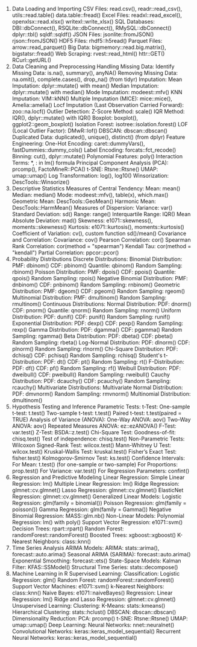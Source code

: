1. Data Loading and Importing
CSV Files:
read.csv(), readr::read_csv(), utils::read.table()
data.table::fread()
Excel Files:
readxl::read_excel(), openxlsx::read.xlsx()
writexl::write_xlsx()
SQL Databases:
DBI::dbConnect(), RSQLite::dbConnect(), RMySQL::dbConnect()
dplyr::tbl()
sqldf::sqldf()
JSON Files:
jsonlite::fromJSON()
rjson::fromJSON()
HDF5 Files: rhdf5::h5read()
Parquet Files:
arrow::read_parquet()
Big Data:
bigmemory::read.big.matrix(), bigstatsr::fread()
Web Scraping:
rvest::read_html()
httr::GET()
RCurl::getURL()
2. Data Cleaning and Preprocessing
Handling Missing Data:
Identify Missing Data: is.na(), summary(), anyNA()
Removing Missing Data: na.omit(), complete.cases(), drop_na() (from tidyr)
Imputation:
Mean Imputation: dplyr::mutate() with mean()
Median Imputation: dplyr::mutate() with median()
Mode Imputation: modeest::mfv()
KNN Imputation: VIM::kNN()
Multiple Imputation (MICE): mice::mice(), Amelia::amelia()
Locf Imputation (Last Observation Carried Forward): zoo::na.locf()
Outlier Detection:
Z-Score Method: scale()
IQR Method: IQR(), dplyr::mutate() with IQR()
Boxplot: boxplot(), ggplot2::geom_boxplot()
Isolation Forest: isotree::isolation.forest()
LOF (Local Outlier Factor): DMwR::lof()
DBSCAN: dbscan::dbscan()
Duplicated Data:
duplicated(), unique(), distinct() (from dplyr)
Feature Engineering:
One-Hot Encoding: caret::dummyVars(), fastDummies::dummy_cols()
Label Encoding: forcats::fct_recode()
Binning: cut(), dplyr::mutate()
Polynomial Features: poly()
Interaction Terms: *, : in lm() formula
Principal Component Analysis (PCA): prcomp(), FactoMineR::PCA()
t-SNE: Rtsne::Rtsne()
UMAP: umap::umap()
Log Transformation: log(), log10()
Winsorization: DescTools::Winsorize()
3. Descriptive Statistics
Measures of Central Tendency:
Mean: mean()
Median: median()
Mode: modeest::mfv(), table(x), which.max()
Geometric Mean: DescTools::GeoMean()
Harmonic Mean: DescTools::HarmMean()
Measures of Dispersion:
Variance: var()
Standard Deviation: sd()
Range: range()
Interquartile Range: IQR()
Mean Absolute Deviation: mad()
Skewness: e1071::skewness(), moments::skewness()
Kurtosis: e1071::kurtosis(), moments::kurtosis()
Coefficient of Variation: cv(), custom function sd()/mean()
Covariance and Correlation:
Covariance: cov()
Pearson Correlation: cor()
Spearman Rank Correlation: cor(method = "spearman")
Kendall Tau: cor(method = "kendall")
Partial Correlation: ppcor::pcor()
4. Probability Distributions
Discrete Distributions:
Binomial Distribution:
PMF: dbinom()
CDF: pbinom()
Quantile: qbinom()
Random Sampling: rbinom()
Poisson Distribution:
PMF: dpois()
CDF: ppois()
Quantile: qpois()
Random Sampling: rpois()
Negative Binomial Distribution:
PMF: dnbinom()
CDF: pnbinom()
Random Sampling: rnbinom()
Geometric Distribution:
PMF: dgeom()
CDF: pgeom()
Random Sampling: rgeom()
Multinomial Distribution:
PMF: dmultinom()
Random Sampling: rmultinom()
Continuous Distributions:
Normal Distribution:
PDF: dnorm()
CDF: pnorm()
Quantile: qnorm()
Random Sampling: rnorm()
Uniform Distribution:
PDF: dunif()
CDF: punif()
Random Sampling: runif()
Exponential Distribution:
PDF: dexp()
CDF: pexp()
Random Sampling: rexp()
Gamma Distribution:
PDF: dgamma()
CDF: pgamma()
Random Sampling: rgamma()
Beta Distribution:
PDF: dbeta()
CDF: pbeta()
Random Sampling: rbeta()
Log-Normal Distribution:
PDF: dlnorm()
CDF: plnorm()
Random Sampling: rlnorm()
Chi-Square Distribution:
PDF: dchisq()
CDF: pchisq()
Random Sampling: rchisq()
Student's t-Distribution:
PDF: dt()
CDF: pt()
Random Sampling: rt()
F-Distribution:
PDF: df()
CDF: pf()
Random Sampling: rf()
Weibull Distribution:
PDF: dweibull()
CDF: pweibull()
Random Sampling: rweibull()
Cauchy Distribution:
PDF: dcauchy()
CDF: pcauchy()
Random Sampling: rcauchy()
Multivariate Distributions:
Multivariate Normal Distribution:
PDF: dmvnorm()
Random Sampling: rmvnorm()
Multinomial Distribution: dmultinom()
5. Hypothesis Testing and Inference
Parametric Tests:
t-Test:
One-sample t-test: t.test()
Two-sample t-test: t.test()
Paired t-test: t.test(paired = TRUE)
Analysis of Variance (ANOVA):
One-Way ANOVA: aov()
Two-Way ANOVA: aov()
Repeated Measures ANOVA: ez::ezANOVA()
F-Test: var.test()
Z-Test: BSDA::z.test()
Chi-Square Test:
Goodness-of-fit: chisq.test()
Test of independence: chisq.test()
Non-Parametric Tests:
Wilcoxon Signed-Rank Test: wilcox.test()
Mann-Whitney U Test: wilcox.test()
Kruskal-Wallis Test: kruskal.test()
Fisher’s Exact Test: fisher.test()
Kolmogorov-Smirnov Test: ks.test()
Confidence Intervals:
For Mean: t.test() (for one-sample or two-sample)
For Proportions: prop.test()
For Variance: var.test()
For Regression Parameters: confint()
6. Regression and Predictive Modeling
Linear Regression:
Simple Linear Regression: lm()
Multiple Linear Regression: lm()
Ridge Regression: glmnet::cv.glmnet()
Lasso Regression: glmnet::cv.glmnet()
ElasticNet Regression: glmnet::cv.glmnet()
Generalized Linear Models:
Logistic Regression: glm(family = binomial())
Poisson Regression: glm(family = poisson())
Gamma Regression: glm(family = Gamma())
Negative Binomial Regression: MASS::glm.nb()
Non-Linear Models:
Polynomial Regression: lm() with poly()
Support Vector Regression: e1071::svm()
Decision Trees: rpart::rpart()
Random Forest: randomForest::randomForest()
Boosted Trees: xgboost::xgboost()
K-Nearest Neighbors: class::knn()
7. Time Series Analysis
ARIMA Models:
ARIMA: stats::arima(), forecast::auto.arima()
Seasonal ARIMA (SARIMA): forecast::auto.arima()
Exponential Smoothing: forecast::ets()
State-Space Models:
Kalman Filter: KFAS::SSModel()
Structural Time Series: stats::decompose()
8. Machine Learning in R
Supervised Learning:
Classification:
Logistic Regression: glm()
Random Forest: randomForest::randomForest()
Support Vector Machines: e1071::svm()
k-Nearest Neighbors: class::knn()
Naive Bayes: e1071::naiveBayes()
Regression:
Linear Regression: lm()
Ridge and Lasso Regression: glmnet::cv.glmnet()
Unsupervised Learning:
Clustering:
K-Means: stats::kmeans()
Hierarchical Clustering: stats::hclust()
DBSCAN: dbscan::dbscan()
Dimensionality Reduction:
PCA: prcomp()
t-SNE: Rtsne::Rtsne()
UMAP: umap::umap()
Deep Learning:
Neural Networks: nnet::neuralnet()
Convolutional Networks: keras::keras_model_sequential()
Recurrent Neural Networks: keras::keras_model_sequential()
